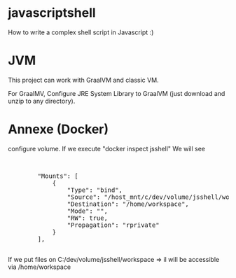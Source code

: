 # javascriptshell
How to write a complex shell script in Javascript :)

# JVM

This project can work with GraalVM and classic VM.

For GraalMV,
Configure JRE System Library to GraalVM (just download and unzip to any directory).

#






# Annexe (Docker)


configure volume.
If we execute "docker inspect jsshell"
We will see

<pre>


        "Mounts": [
            {
                "Type": "bind",
                "Source": "/host_mnt/c/dev/volume/jsshell/workspace",
                "Destination": "/home/workspace",
                "Mode": "",
                "RW": true,
                "Propagation": "rprivate"
            }
        ],

</pre>

If we put files on C:/dev/volume/jsshell/workspace => il will be accessible via /home/workspace